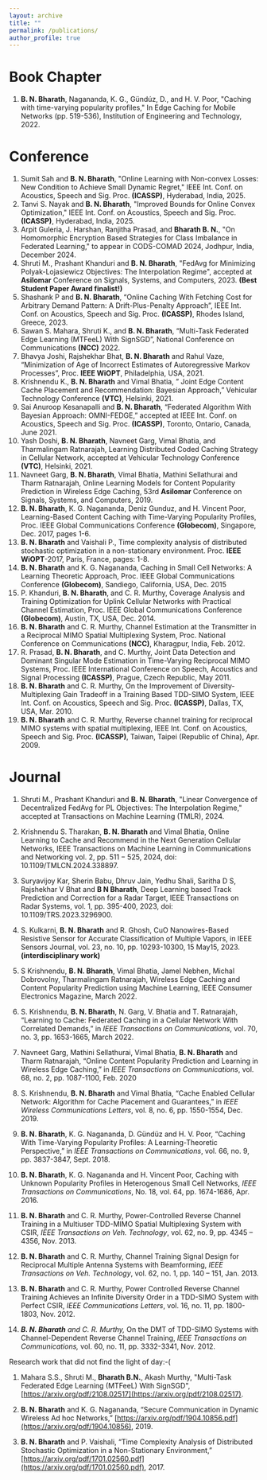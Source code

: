 ```yaml
---
layout: archive
title: ""
permalink: /publications/
author_profile: true
---
```

# Book Chapter

1. **B. N. Bharath**, Nagananda, K. G., Gündúz, D., and H. V. Poor, "Caching with time-varying popularity profiles," In Edge Caching for Mobile Networks (pp. 519-536), Institution of Engineering and Technology, $2022$.
   
# Conference

1. Sumit Sah and **B. N. Bharath**, "Online Learning with Non-convex Losses: New Condition to Achieve Small Dynamic Regret," IEEE Int. Conf. on Acoustics, Speech and Sig. Proc. **(ICASSP)**, Hyderabad, India, $2025$.
2. Tanvi S. Nayak and **B. N. Bharath**, "Improved Bounds for Online Convex Optimization," IEEE Int. Conf. on Acoustics, Speech and Sig. Proc. **(ICASSP)**, Hyderabad, India, $2025$.
3. Arpit Guleria, J. Harshan, Ranjitha Prasad, and **Bharath B. N.**, "On Homomorphic Encryption Based Strategies for Class Imbalance in Federated Learning," to appear in CODS-COMAD 2024, Jodhpur, India, December 2024.
4. Shruti M., Prashant Khanduri and **B. N. Bharath**, "FedAvg for Minimizing Polyak-Lojasiewicz Objectives: The Interpolation Regime", accepted at **Asilomar** Conference on Signals, Systems, and Computers, 2023. **(Best Student Paper Award finalist!)**
5. Shashank P and **B. N. Bharath**, “Online Caching With Fetching Cost for Arbitrary Demand Pattern: A Drift-Plus-Penalty Approach”, IEEE Int. Conf. on Acoustics, Speech and Sig. Proc. **(ICASSP)**, Rhodes Island, Greece, 2023.
6. Sawan S. Mahara, Shruti K., and **B. N. Bharath**, “Multi-Task Federated Edge Learning (MTFeeL) With SignSGD”, National Conference on Communications **(NCC)** 2022.
7. Bhavya Joshi, Rajshekhar Bhat, **B. N. Bharath** and Rahul Vaze, “Minimization of Age of Incorrect Estimates of Autoregressive Markov Processes”, Proc. **IEEE WiOPT**, Philadelphia, USA, 2021.
8. Krishnendu K., **B. N. Bharath** and Vimal Bhatia, ” Joint Edge Content Cache Placement and Recommendation: Bayesian Approach,” Vehicular Technology Conference **(VTC)**, Helsinki, 2021.
9. Sai Anuroop Kesanapalli and **B. N. Bharath**, “Federated Algorithm With Bayesian Approach: OMNI-FEDGE,” accepted at IEEE Int. Conf. on Acoustics, Speech and Sig. Proc. **(ICASSP)**, Toronto, Ontario, Canada, June 2021.
10. Yash Doshi, **B. N. Bharath**, Navneet Garg, Vimal Bhatia, and Tharmalingam Ratnarajah, Learning Distributed Coded Caching Strategy in Cellular Network, accepted at Vehicular Technology Conference **(VTC)**, Helsinki, 2021.
11. Navneet Garg, **B. N. Bharath**, Vimal Bhatia, Mathini Sellathurai and Tharm Ratnarajah, Online Learning Models for Content Popularity Prediction in Wireless Edge Caching, 53rd **Asilomar** Conference on Signals, Systems, and Computers, 2019.
12. **B. N. Bharath**, K. G. Nagananda, Deniz Gunduz, and H. Vincent Poor, Learning-Based Content Caching with Time-Varying Popularity Profiles, Proc. IEEE Global Communications Conference **(Globecom)**, Singapore, Dec. 2017, pages 1-6.
13. **B. N. Bharath** and Vaishali P., Time complexity analysis of distributed stochastic optimization in a non-stationary environment. Proc. **IEEE WiOPT**-2017, Paris, France, pages: 1-8.
14. **B. N. Bharath** and K. G. Nagananda, Caching in Small Cell Networks: A Learning Theoretic Approach, Proc. IEEE Global Communications Conference **(Globecom)**, Sandiego, California, USA, Dec. 2015
15. P. Khanduri, **B. N. Bharath**, and C. R. Murthy, Coverage Analysis and Training Optimization for Uplink Cellular Networks with Practical Channel Estimation, Proc. IEEE Global Communications Conference **(Globecom)**, Austin, TX, USA, Dec. 2014.
16. **B. N. Bharath** and C. R. Murthy, Channel Estimation at the Transmitter in a Reciprocal MIMO Spatial Multiplexing System, Proc. National Conference on Communications **(NCC)**, Kharagpur, India, Feb. 2012.
17. R. Prasad, **B. N. Bharath**, and C. Murthy, Joint Data Detection and Dominant Singular Mode Estimation in Time-Varying Reciprocal MIMO Systems, Proc. IEEE International Conference on Speech, Acoustics and Signal Processing **(ICASSP)**, Prague, Czech Republic, May 2011.
18. **B. N. Bharath** and C. R. Murthy, On the Improvement of Diversity-Multiplexing Gain Tradeoff in a Training Based TDD-SIMO System, IEEE Int. Conf. on Acoustics, Speech and Sig. Proc. **(ICASSP)**, Dallas, TX, USA, Mar. 2010.
19. **B. N. Bharath** and C. R. Murthy, Reverse channel training for reciprocal MIMO systems with spatial multiplexing, IEEE Int. Conf. on Acoustics, Speech and Sig. Proc. **(ICASSP)**, Taiwan, Taipei (Republic of China), Apr. 2009.

# Journal

1. Shruti M., Prashant Khanduri and **B. N. Bharath**, "Linear Convergence of Decentralized FedAvg for PL Objectives: The Interpolation Regime," accepted at Transactions on Machine Learning (TMLR), 2024.
2. Krishnendu S. Tharakan, **B. N. Bharath** and Vimal Bhatia, Online Learning to Cache and Recommend in the Next Generation Cellular Networks, IEEE Transactions on Machine Learning in Communications and Networking vol. $2$, pp. $511-525$, $2024$, doi: 10.1109/TMLCN.2024.338897. 
3. Suryavijoy Kar, Sherin Babu, Dhruv Jain, Yedhu Shali, Saritha D S, Rajshekhar V Bhat and **B N Bharath**, Deep Learning based Track Prediction and Correction for a Radar Target, IEEE Transactions on Radar Systems, vol. 1, pp. 395-400, 2023, doi: 10.1109/TRS.2023.3296900. 

4. S. Kulkarni, **B. N. Bharath** and R. Ghosh, CuO Nanowires-Based Resistive Sensor for Accurate Classification of Multiple Vapors, in IEEE Sensors Journal, vol. 23, no. 10, pp. 10293-10300, 15 May15, 2023.  **(interdisciplinary work)**


5. S Krishnendu, **B. N. Bharath**, Vimal Bhatia, Jamel Nebhen, Michal Dobrovolny, Tharmalingam Ratnarajah, Wireless Edge Caching and Content Popularity Prediction using Machine Learning, IEEE Consumer Electronics Magazine, March 2022.
6. S. Krishnendu, **B. N. Bharath**, N. Garg, V. Bhatia and T. Ratnarajah, “Learning to Cache: Federated Caching in a Cellular Network With Correlated Demands,” in *IEEE Transactions on Communications*, vol. 70, no. 3, pp. 1653-1665, March 2022.

7. Navneet Garg, Mathini Sellathurai, Vimal Bhatia, **B. N. Bharath** and Tharm Ratnarajah, “Online Content Popularity Prediction and Learning in Wireless Edge Caching,” in *IEEE Transactions on Communications*, vol. 68, no. 2, pp. 1087-1100, Feb. 2020

8. S. Krishnendu, **B. N. Bharath** and Vimal Bhatia, “Cache Enabled Cellular Network: Algorithm for Cache Placement and Guarantees,” in *IEEE Wireless Communications Letters*, vol. 8, no. 6, pp. 1550-1554, Dec. 2019.

9. **B. N. Bharath**, K. G. Nagananda, D. Gündüz and H. V. Poor, “Caching With Time-Varying Popularity Profiles: A Learning-Theoretic Perspective,” in *IEEE Transactions on Communications*, vol. 66, no. 9, pp. 3837-3847, Sept. 2018.

10. **B. N. Bharath**, K. G. Nagananda and H. Vincent Poor, Caching with Unknown Popularity Profiles in Heterogenous Small Cell Networks, *IEEE Transactions on Communications*, No. 18, vol. 64, pp. 1674-1686, Apr. 2016.

11. **B. N. Bharath** and C. R. Murthy, Power-Controlled Reverse Channel Training in a Multiuser TDD-MIMO Spatial Multiplexing System with CSIR, *IEEE Transactions on Veh. Technology*, vol. 62, no. 9, pp. 4345 – 4356, Nov. 2013.

12. **B. N. Bharath** and C. R. Murthy, Channel Training Signal Design for Reciprocal Multiple Antenna Systems with Beamforming, *IEEE Transactions on Veh. Technology*, vol. 62, no. 1, pp. 140 – 151, Jan. 2013.

13. **B. N. Bharath** and C. R. Murthy, Power Controlled Reverse Channel Training Achieves an Infinite Diversity Order in a TDD-SIMO System with Perfect CSIR, *IEEE Communications Letters*, vol. 16, no. 11, pp. 1800-1803, Nov. 2012.

14. ***B. N. Bharath** and C. R. Murthy,* On the DMT of TDD-SIMO Systems with Channel-Dependent Reverse Channel Training, *IEEE Transactions on Communications,* vol. 60, no. 11, pp. 3332-3341, Nov. 2012.

Research work that did not find the light of day:-(

    
1. Mahara S.S., Shruti M., **Bharath B.N.**, Akash Murthy, "Multi-Task Federated Edge Learning (MTFeeL) With SignSGD", [https://arxiv.org/pdf/2108.02517](https://arxiv.org/pdf/2108.02517).
  
2. **B. N. Bharath** and K. G. Nagananda, “Secure Communication in Dynamic Wireless Ad hoc Networks,” [https://arxiv.org/pdf/1904.10856.pdf](https://arxiv.org/pdf/1904.10856), 2019.

4. **B. N. Bharath** and P. Vaishali, “Time Complexity Analysis of Distributed Stochastic Optimization in a Non-Stationary Environment,” [https://arxiv.org/pdf/1701.02560.pdf](https://arxiv.org/pdf/1701.02560.pdf), 2017.
